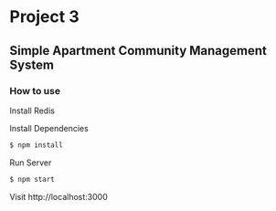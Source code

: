 # Project 3
## Simple Apartment Community Management System

### How to use

Install Redis

Install Dependencies

```sh
$ npm install
```

Run Server

```sh
$ npm start
```

Visit http://localhost:3000

